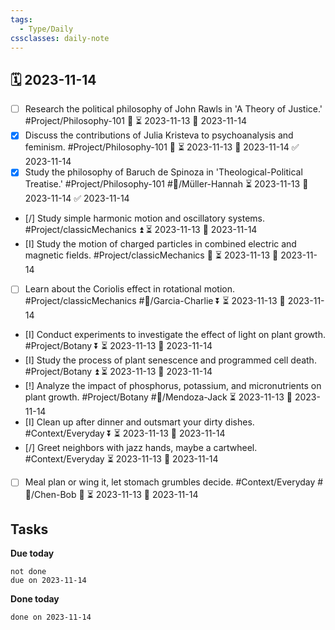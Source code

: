 ```yaml
---
tags:
  - Type/Daily
cssclasses: daily-note
---
```


## 🗓️ 2023-11-14

- [ ] Research the political philosophy of John Rawls in 'A Theory of Justice.' #Project/Philosophy-101 🔽 ⏳ 2023-11-13 📅 2023-11-14
- [x] Discuss the contributions of Julia Kristeva to psychoanalysis and feminism. #Project/Philosophy-101 🔺 ⏳ 2023-11-13 📅 2023-11-14 ✅ 2023-11-14
- [x] Study the philosophy of Baruch de Spinoza in 'Theological-Political Treatise.' #Project/Philosophy-101 #👤/Müller-Hannah ⏳ 2023-11-13 📅 2023-11-14 ✅ 2023-11-14
- [/] Study simple harmonic motion and oscillatory systems. #Project/classicMechanics ⏫ ⏳ 2023-11-13 📅 2023-11-14
- [I] Study the motion of charged particles in combined electric and magnetic fields. #Project/classicMechanics 🔽 ⏳ 2023-11-13 📅 2023-11-14
- [ ] Learn about the Coriolis effect in rotational motion. #Project/classicMechanics #👤/Garcia-Charlie ⏬ ⏳ 2023-11-13 📅 2023-11-14
- [I] Conduct experiments to investigate the effect of light on plant growth. #Project/Botany ⏬ ⏳ 2023-11-13 📅 2023-11-14
- [I] Study the process of plant senescence and programmed cell death. #Project/Botany ⏫ ⏳ 2023-11-13 📅 2023-11-14
- [!] Analyze the impact of phosphorus, potassium, and micronutrients on plant growth. #Project/Botany #👤/Mendoza-Jack ⏳ 2023-11-13 📅 2023-11-14
- [I] Clean up after dinner and outsmart your dirty dishes. #Context/Everyday ⏬ ⏳ 2023-11-13 📅 2023-11-14
- [/] Greet neighbors with jazz hands, maybe a cartwheel. #Context/Everyday ⏳ 2023-11-13 📅 2023-11-14
- [ ] Meal plan or wing it, let stomach grumbles decide. #Context/Everyday #👤/Chen-Bob 🔺 ⏳ 2023-11-13 📅 2023-11-14

## Tasks

**Due today**

```tasks
not done
due on 2023-11-14
```

**Done today**

```tasks
done on 2023-11-14
```
            